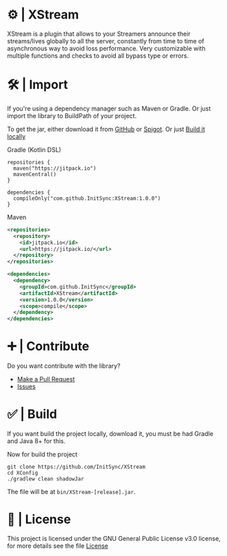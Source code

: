 # ⚙️ | XStream
XStream is a plugin that allows to your Streamers announce their streams/lives globally to all the server, constantly from time to time of asynchronous way to avoid loss performance. Very customizable with multiple functions and checks to avoid all bypass type or errors.

# 🛠️ | Import
If you're using a dependency manager such as Maven or Gradle. Or just import the library to BuildPath of your project.

To get the jar, either download it from [GitHub](https://github.com/InitSync/XConfig/releases) or [Spigot](https://www.spigotmc.org/resources/xconfig.105977/). Or just [Build it locally](https://github.com/InitSync/XStream#--build)

Gradle (Kotlin DSL)
```Gradle
repositories {
  maven("https://jitpack.io")
  mavenCentral()
}

dependencies {
  compileOnly("com.github.InitSync:XStream:1.0.0")
}
```

Maven
```Xml
<repositories>
  <repository>
    <id>jitpack.io</id>
    <url>https://jitpack.io/</url>
  </repository>
</repositories>

<dependencies>
  <dependency>
    <groupId>com.github.InitSync</groupId>
    <artifactId>XStream</artifactId>
    <version>1.0.0</version>
    <scope>compile</scope>
  </dependency>
</dependencies>
```

# ➕ | Contribute
Do you want contribute with the library?

* [Make a Pull Request](https://github.com/InitSync/XStream/compare)
* [Issues](https://github.com/InitSync/XStream/issues/new)

# ✅ | Build
If you want build the project locally, download it, you must be had Gradle and Java 8+ for this.

Now for build the project
```
git clone https://github.com/InitSync/XStream
cd XConfig
./gradlew clean shadowJar
```

The file will be at ```bin/XStream-[release].jar```.

# 🎫 | License
This project is licensed under the GNU General Public License v3.0 license, for more details see the file [License](LICENSE)
